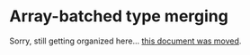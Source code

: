 # Array-batched type merging

Sorry, still getting organized here... [this document was moved](../type-merging-arrays).